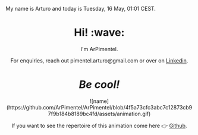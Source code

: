 My name is Arturo and today is Tuesday, 16 May, 01:01 CEST.




<h1 align='center'> Hi! :wave:</h1>
<p align='center'>
I'm ArPimentel.
</p>
<p align='center'>For enquiries, reach out pimentel.arturo@gmail.com or over on <a href="https://www.linkedin.com/in/arturo-pimentel-developpeur-web/">Linkedin</a>.</p>

<h1 align='center'><i>Be cool!</i></h1>

<div align="center">
![name](https://github.com/ArPimentel/ArPimentel/blob/4f5a73cfc3abc7c12873cb97f9b184b8189bc4fd/assets/animation.gif)
</div>
<p align='center'>
If you want to see the repertoire of this animation come here 👉 <a href="https://github.com/ArPimentel/animation.git">Github</a>.</p>
</p>

